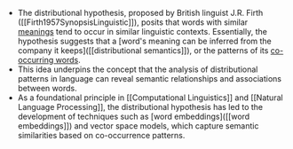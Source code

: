- The distributional hypothesis, proposed by British linguist J.R. Firth ([[Firth1957SynopsisLinguistic]]), posits that words with similar [meanings]([[meaning]]) tend to occur in similar linguistic contexts. Essentially, the hypothesis suggests that a [word's meaning can be inferred from the company it keeps]([[distributional semantics]]), or the patterns of its [co-occurring words]([[collocations]]).
- This idea underpins the concept that the analysis of distributional patterns in language can reveal semantic relationships and associations between words.
- As a foundational principle in [[Computational Linguistics]] and [[Natural Language Processing]], the distributional hypothesis has led to the development of techniques such as [word embeddings]([[word embeddings]]) and vector space models, which capture semantic similarities based on co-occurrence patterns.
